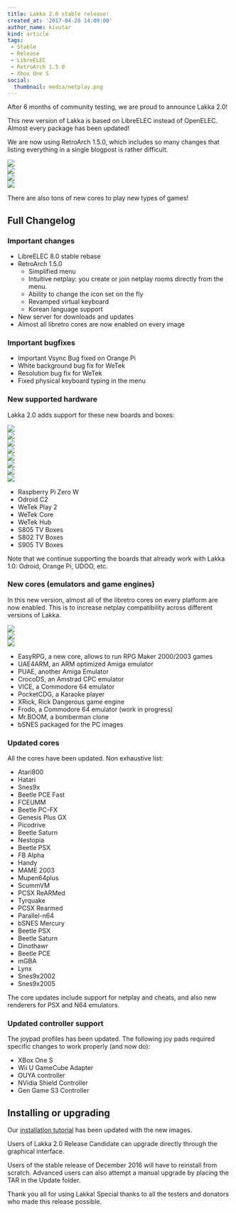 ```yaml
---
title: Lakka 2.0 stable release!
created_at: '2017-04-28 14:00:00'
author_name: kivutar
kind: article
tags:
 - Stable
 - Release
 - LibreELEC
 - RetroArch 1.5.0
 - Xbox One S
social:
  thumbnail: media/netplay.png
---
```



After 6 months of community testing, we are proud to announce Lakka 2.0!

This new version of Lakka is based on LibreELEC instead of OpenELEC. Almost every package has been updated!

We are now using RetroArch 1.5.0, which includes so many changes that listing everything in a single blogpost is rather difficult.

<div class="row imagegrid">
	<div class="col-md-6"><img src="media/korean.png"></div>
	<div class="col-md-6"><img src="media/netplay.png"></div>
	<div class="col-md-6"><img src="media/icons.png"></div>
	<div class="col-md-6"><img src="media/osk.png"></div>
</div>

There are also tons of new cores to play new types of games!

## Full Changelog

### Important changes

 * LibreELEC 8.0 stable rebase
 * RetroArch 1.5.0
   * Simplified menu
   * Intuitive netplay: you create or join netplay rooms directly from the menu.
   * Ability to change the icon set on the fly
   * Revamped virtual keyboard
   * Korean language support
 * New server for downloads and updates
 * Almost all libretro cores are now enabled on every image

### Important bugfixes

 * Important Vsync Bug fixed on Orange Pi
 * White background bug fix for WeTek
 * Resolution bug fix for WeTek
 * Fixed physical keyboard typing in the menu

### New supported hardware

Lakka 2.0 adds support for these new boards and boxes:

<div class="row imagegrid">
	<div class="col-md-3"><img src="/images/rpi0.jpg"></div>
	<div class="col-md-3"><img src="/images/odroidc2.jpg"></div>
	<div class="col-md-3"><img src="/images/wetekplay.jpg"></div>
	<div class="col-md-3"><img src="/images/wetekcore.jpg"></div>
	<div class="col-md-3"><img src="/images/wetekhub.jpg"></div>
	<div class="col-md-3"><img src="/images/s805.jpg"></div>
	<div class="col-md-3"><img src="/images/s802.jpg"></div>
	<div class="col-md-3"><img src="/images/s905.jpg"></div>
</div>

 * Raspberry Pi Zero W
 * Odroid C2
 * WeTek Play 2
 * WeTek Core
 * WeTek Hub
 * S805 TV Boxes
 * S802 TV Boxes
 * S905 TV Boxes

Note that we continue supporting the boards that already work with Lakka 1.0: Odroid, Orange Pi, UDOO, etc.

### New cores (emulators and game engines)

In this new version, almost all of the libretro cores on every platform are now enabled. This is to increase netplay compatibility across different versions of Lakka.

<div class="row imagegrid">
	<div class="col-md-4"><img src="media/rpg.png"></div>
	<div class="col-md-4"><img src="media/rick.png"></div>
	<div class="col-md-4"><img src="media/mrboom.png"></div>
</div>

 * EasyRPG, a new core, allows to run RPG Maker 2000/2003 games
 * UAE4ARM, an ARM optimized Amiga emulator
 * PUAE, another Amiga Emulator
 * CrocoDS, an Amstrad CPC emulator
 * VICE, a Commodore 64 emulator
 * PocketCDG, a Karaoke player
 * XRick, Rick Dangerous game engine
 * Frodo, a Commodore 64 emulator (work in progress)
 * Mr.BOOM, a bomberman clone
 * bSNES packaged for the PC images

### Updated cores

All the cores have been updated. 
Non exhaustive list:

 * Atari800
 * Hatari
 * Snes9x
 * Beetle PCE Fast
 * FCEUMM
 * Beetle PC-FX
 * Genesis Plus GX
 * Picodrive
 * Beetle Saturn
 * Nestopia
 * Beetle PSX
 * FB Alpha
 * Handy
 * MAME 2003
 * Mupen64plus
 * ScummVM
 * PCSX ReARMed
 * Tyrquake
 * PCSX Rearmed
 * Parallel-n64
 * bSNES Mercury
 * Beetle PSX
 * Beetle Saturn
 * Dinothawr
 * Beetle PCE
 * mGBA
 * Lynx
 * Snes9x2002
 * Snes9x2005

The core updates include support for netplay and cheats, and also new renderers for PSX and N64 emulators.

### Updated controller support

The joypad profiles has been updated. The following joy pads required specific changes to work properly (and now do):
 * XBox One S
 * Wii U GameCube Adapter
 * OUYA controller
 * NVidia Shield Controller
 * Gen Game S3 Controller

## Installing or upgrading

Our [installation tutorial](/get) has been updated with the new images.

Users of Lakka 2.0 Release Candidate can upgrade directly through the graphical interface.

Users of the stable release of December 2016 will have to reinstall from scratch. Advanced users can also attempt a manual upgrade by placing the TAR in the Update folder.

Thank you all for using Lakka! Special thanks to all the testers and donators who made this release possible.
